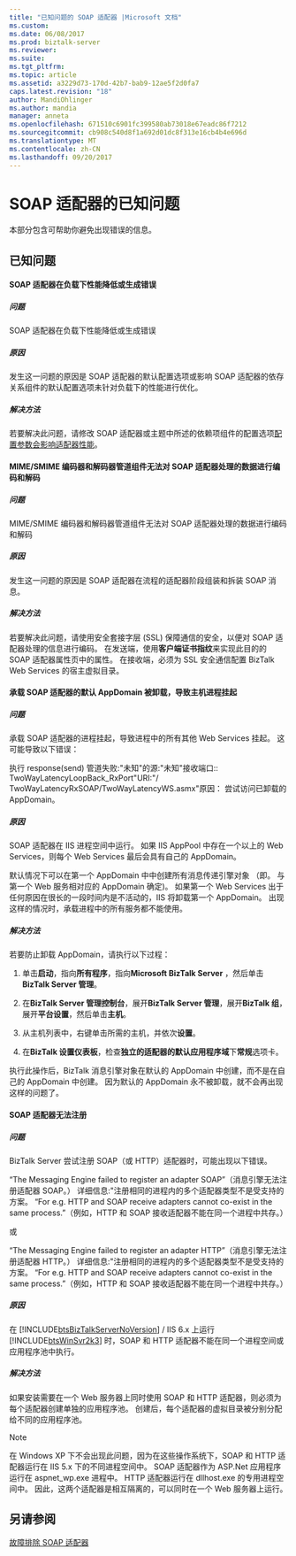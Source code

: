 ```yaml
---
title: "已知问题的 SOAP 适配器 |Microsoft 文档"
ms.custom: 
ms.date: 06/08/2017
ms.prod: biztalk-server
ms.reviewer: 
ms.suite: 
ms.tgt_pltfrm: 
ms.topic: article
ms.assetid: a3229d73-170d-42b7-bab9-12ae5f2d0fa7
caps.latest.revision: "18"
author: MandiOhlinger
ms.author: mandia
manager: anneta
ms.openlocfilehash: 671510c6901fc399580ab73018e67eadc86f7212
ms.sourcegitcommit: cb908c540d8f1a692d01dc8f313e16cb4b4e696d
ms.translationtype: MT
ms.contentlocale: zh-CN
ms.lasthandoff: 09/20/2017
---
```

# <a name="known-issues-with-the-soap-adapter"></a>SOAP 适配器的已知问题
本部分包含可帮助你避免出现错误的信息。  
  
## <a name="known-issues"></a>已知问题  
  
#### <a name="the-soap-adapter-experiences-poor-performance-or-generates-errors-under-load"></a>SOAP 适配器在负载下性能降低或生成错误  
  
##### <a name="problem"></a>问题  
 SOAP 适配器在负载下性能降低或生成错误  
  
##### <a name="cause"></a>原因  
 发生这一问题的原因是 SOAP 适配器的默认配置选项或影响 SOAP 适配器的依存关系组件的默认配置选项未针对负载下的性能进行优化。  
  
##### <a name="resolution"></a>解决方法  
 若要解决此问题，请修改 SOAP 适配器或主题中所述的依赖项组件的配置选项[配置参数会影响适配器性能](../core/configuration-parameters-that-affect-adapter-performance.md)。  
  
#### <a name="the-mimesmime-encoder-and-decoder-pipeline-components-cannot-encode-and-decode-data-processed-by-the-soap-adapter"></a>MIME/SMIME 编码器和解码器管道组件无法对 SOAP 适配器处理的数据进行编码和解码  
  
##### <a name="problem"></a>问题  
 MIME/SMIME 编码器和解码器管道组件无法对 SOAP 适配器处理的数据进行编码和解码  
  
##### <a name="cause"></a>原因  
 发生这一问题的原因是 SOAP 适配器在流程的适配器阶段组装和拆装 SOAP 消息。  
  
##### <a name="resolution"></a>解决方法  
 若要解决此问题，请使用安全套接字层 (SSL) 保障通信的安全，以便对 SOAP 适配器处理的信息进行编码。 在发送端，使用**客户端证书指纹**来实现此目的的 SOAP 适配器属性页中的属性。 在接收端，必须为 SSL 安全通信配置 BizTalk Web Services 的宿主虚拟目录。  
  
#### <a name="the-default-appdomain-hosting-the-soap-adapter-gets-unloaded-causing-the-host-process-to-hang"></a>承载 SOAP 适配器的默认 AppDomain 被卸载，导致主机进程挂起  
  
##### <a name="problem"></a>问题  
 承载 SOAP 适配器的进程挂起，导致进程中的所有其他 Web Services 挂起。 这可能导致以下错误：  
  
 执行 response(send) 管道失败:"未知"的源:"未知"接收端口:: TwoWayLatencyLoopBack_RxPort"URI:"/ TwoWayLatencyRxSOAP/TwoWayLatencyWS.asmx"原因： 尝试访问已卸载的 AppDomain。  
  
##### <a name="cause"></a>原因  
 SOAP 适配器在 IIS 进程空间中运行。 如果 IIS AppPool 中存在一个以上的 Web Services，则每个 Web Services 最后会具有自己的 AppDomain。  
  
 默认情况下可以在第一个 AppDomain 中中创建所有消息传递引擎对象 （即。 与第一个 Web 服务相对应的 AppDomain 确定)。 如果第一个 Web Services 出于任何原因在很长的一段时间内是不活动的，IIS 将卸载第一个 AppDomain。 出现这样的情况时，承载进程中的所有服务都不能使用。  
  
##### <a name="resolution"></a>解决方法  
 若要防止卸载 AppDomain，请执行以下过程：  
  
1.  单击**启动**，指向**所有程序**，指向**Microsoft BizTalk Server** ，然后单击**BizTalk Server 管理**。  
  
2.  在**BizTalk Server 管理控制台**，展开**BizTalk Server 管理**，展开**BizTalk 组**，展开**平台设置**，然后单击**主机**。  
  
3.  从主机列表中，右键单击所需的主机，并依次**设置**。  
  
4.  在**BizTalk 设置仪表板**，检查**独立的适配器的默认应用程序域**下**常规**选项卡。  
  
 执行此操作后，BizTalk 消息引擎对象在默认的 AppDomain 中创建，而不是在自己的 AppDomain 中创建。 因为默认的 AppDomain 永不被卸载，就不会再出现这样的问题了。  
  
#### <a name="the-soap-adapter-fails-to-register"></a>SOAP 适配器无法注册  
  
##### <a name="problem"></a>问题  
 BizTalk Server 尝试注册 SOAP（或 HTTP）适配器时，可能出现以下错误。  
  
 “The Messaging Engine failed to register an adapter SOAP”（消息引擎无法注册适配器 SOAP。） 详细信息:"注册相同的进程内的多个适配器类型不是受支持的方案。 “For e.g. HTTP and SOAP receive adapters cannot co-exist in the same process.”（例如，HTTP 和 SOAP 接收适配器不能在同一个进程中共存。）  
  
 或  
  
 “The Messaging Engine failed to register an adapter HTTP”（消息引擎无法注册适配器 HTTP。） 详细信息:"注册相同的进程内的多个适配器类型不是受支持的方案。  “For e.g. HTTP and SOAP receive adapters cannot co-exist in the same process.”（例如，HTTP 和 SOAP 接收适配器不能在同一个进程中共存。）  
  
##### <a name="cause"></a>原因  
 在 [!INCLUDE[btsBizTalkServerNoVersion](../includes/btsbiztalkservernoversion-md.md)] / IIS 6.x 上运行 [!INCLUDE[btsWinSvr2k3](../includes/btswinsvr2k3-md.md)] 时，SOAP 和 HTTP 适配器不能在同一个进程空间或应用程序池中执行。  
  
##### <a name="resolution"></a>解决方法  
 如果安装需要在一个 Web 服务器上同时使用 SOAP 和 HTTP 适配器，则必须为每个适配器创建单独的应用程序池。  创建后，每个适配器的虚拟目录被分别分配给不同的应用程序池。  
  
> [!NOTE]
>  在 Windows XP 下不会出现此问题，因为在这些操作系统下，SOAP 和 HTTP 适配器运行在 IIS 5.x 下的不同进程空间中。  SOAP 适配器作为 ASP.Net 应用程序运行在 aspnet_wp.exe 进程中。  HTTP 适配器运行在 dllhost.exe 的专用进程空间中。  因此，这两个适配器是相互隔离的，可以同时在一个 Web 服务器上运行。  
  
## <a name="see-also"></a>另请参阅  
 [故障排除 SOAP 适配器](../core/troubleshooting-the-soap-adapter.md)